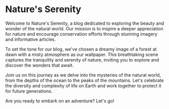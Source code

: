 <!--
Write me markdown content of website with wallpaper:

"A dreamy image of a forest at dawn with a misty atmosphere for a nature or wildlife blog"

The header of the page should not be copy of the text but rather a real content of the website which is using this wallpaper.
-->

<!--font:The "Montserrat" font would be a great fit for the website.-->

# Nature's Serenity

Welcome to Nature's Serenity, a blog dedicated to exploring the beauty and wonder of the natural world. Our mission is to inspire a deeper appreciation for nature and encourage conservation efforts through stunning imagery and informative articles.

To set the tone for our blog, we've chosen a dreamy image of a forest at dawn with a misty atmosphere as our wallpaper. This breathtaking scene captures the tranquility and serenity of nature, inviting you to explore and discover the wonders that await.

Join us on this journey as we delve into the mysteries of the natural world, from the depths of the ocean to the peaks of the mountains. Let's celebrate the diversity and complexity of life on Earth and work together to protect it for future generations.

Are you ready to embark on an adventure? Let's go!
